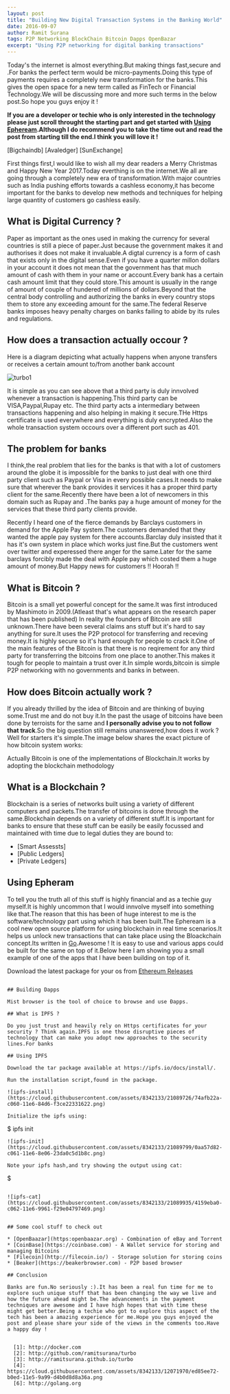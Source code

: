 ```yaml
---
layout: post
title: "Building New Digital Transaction Systems in the Banking World"
date: 2016-09-07
author: Ramit Surana
tags: P2P Networking BlockChain Bitcoin Dapps OpenBazar
excerpt: "Using P2P networking for digital banking transactions"
---
```


Today's the internet is almost everything.But making things fast,secure and .For banks the perfect term would be micro-payments.Doing this type of payments requires a completely new transformation for the banks.This gives the open space for a new term called as FinTech or Financial Technology.We will be discussing more and more such terms in the below post.So hope you guys enjoy it !

**If you are a developer or techie who is only interested in the technology please just scroll throught the starting part and get started with [Using Epheream]().Although I do recommend you to take the time out and read the post from starting till the end.I think you will love it !**

[Bigchaindb]
[Avaledger]
[SunExchange]

First things first,I would like to wish all my dear readers a Merry Christmas and Happy New Year 2017.Today everthing is on the internet.We all are going through a completely new era of transformation.With major countries such as India pushing efforts towards a cashless economy,it has become important for the banks to develop new methods and techniques for helping large quantity of customers go cashless easily.

## What is Digital Currency ?

Paper as important as the ones used in making the currency for several countries is still a piece of paper.Just because the government makes it and authorises it does not make it invaluable.A digtal currency is a form of cash that exists only in the digital sense.Even if you have a quarter millon dollars in your account it does not mean that the government has that much amount of cash with them in your name or account.Every bank has a certain cash amount limit that they could store.This amount is usually in the range of amount of couple of hundered of millions of dollars.Beyond that the central body controlling and authorizing the banks in every country stops them to store any exceeding amount for the same.The federal Reserve banks imposes heavy penalty charges on banks failing to abide by its rules and regulations.

## How does a transaction actually occour ?

Here is a diagram depicting what actually happens when anyone transfers or receives a certain amount to/from another bank account

![turbo1](https://cloud.githubusercontent.com/assets/8342133/16713587/95b469bc-46ca-11e6-8fb3-e56c7ce7d19d.png)

It is simple as you can see above that a third party is duly innvolved whenever a transaction is happening.This third party can be VISA,Paypal,Rupay etc. The third party acts a intermediary between transactions happening and also helping in making it secure.THe Https certificate is used everywhere and everything is duly encrypted.Also the whole transaction system occours over a different port such as 401.

## The problem for banks

I think,the real problem that lies for the banks is that with a lot of customers around the globe it is impossible for the banks to just deal with one third party client such as Paypal or Visa in every possible cases.It needs to make sure that wherever the bank provides it services it has a proper third party client for the same.Recently there have been a lot of newcomers in this domain such as Rupay and .The banks pay a huge amount of money for the services that these third party clients provide.

Recently I heard one of the fierce demands by Barclays customers in demand for the Apple Pay system.The customers demanded that they wanted the apple pay system for there accounts.Barclay duly insisted that it has it's own system in place which works just fine.But the customers went over twitter and experessed there anger for the same.Later for the same barclays forcibly made the deal with Apple pay which costed them a huge amount of money.But Happy news for customers !! Hoorah !!

## What is Bitcoin ?

Bitcoin is a small yet powerful concept for the same.It was first introduced by Mashimoto in 2009.(Atleast that's what appears on the research paper that has been published) In reality the founders of Bitcoin are still unknown.There have been several claims ans stuff but it's hard to say anything for sure.It uses the P2P protocol for transferring and receving money.It is highly secure so it's hard enough for people to crack it.One of the main features of the Bitcoin is that there is no reqirement for any third party for transferring the bitcoins from one place to another.This makes it tough for people to maintain a trust over it.In simple words,bitcoin is simple P2P networking with no governments and banks in between.

## How does Bitcoin actually work ?

If you already thrilled by the idea of Bitcoin and are thinking of buying some.Trust me and do not buy it.In the past the usage of bitcoins have been done by terroists for the same and **I personally advise you to not follow that track**.So the big question still remains unanswered,how does it work ? Well for starters it's simple.The image below shares the exact picture of how bitcoin system works:


Actually Bitcoin is one of the implementations of Blockchain.It works by adopting the blockchain methodology 

## What is a Blockchain ? 

Blockchain is a series of networks built using a variety of different computers and packets.The transfer of bitcoins is done through the same.Blockchain depends on a variety of different stuff.It is important for banks to ensure that these stuff can be easily be easily focussed and maintained with time due to legal duties they are bound to:

* [Smart Assessts]
* [Public Ledgers]
* [Private Ledgers]

## Using Epheram

To tell you the truth all of this stuff is highly financial and as a techie guy myself.It is highly uncommon that I would innvolve myself into something like that.The reason that this has been of huge interest to me is the software/technology part using which it has been built.The Epheream is a cool new open source platform for using blockchain in real time scenarios.It helps us unlock new transactions that can take place using the Bloackchain concept.Its written in [Go](https://golang.org).Awesome ! It is easy to use and various apps could be built for the same on top of it.Below here I am showing you a small example of one of the apps that I have been building on top of it.

Download the latest package for your os from [Ethereum Releases](https://github.com/ethereum/mist/releases)

````

## Building Dapps

Mist browser is the tool of choice to browse and use Ðapps.

## What is IPFS ?

Do you just trust and heavily rely on Https certificates for your security ? Think again.IPFS is one those disruptive pieces of technology that can make you adopt new approaches to the security lines.For banks 

## Using IPFS

Download the tar package available at https://ipfs.io/docs/install/.

Run the installation script,found in the package.

![ipfs-install](https://cloud.githubusercontent.com/assets/8342133/21089726/74afb22a-c060-11e6-84d6-f3ce22331622.png)

Initialize the ipfs using:

````
$ ipfs init
````
![ipfs-init](https://cloud.githubusercontent.com/assets/8342133/21089799/0aa57d82-c061-11e6-8e06-23da0c5d1b8c.png)

Note your ipfs hash,and try showing the output using cat:

````
$
````

![ipfs-cat](https://cloud.githubusercontent.com/assets/8342133/21089935/4159eba0-c062-11e6-9961-f29e04797469.png)


## Some cool stuff to check out

* [OpenBaazar](https:openbaazar.org) - Combination of eBay and Torrent
* [CoinBase](https://coinbase.com) - A Wallet service for storing and managing Bitcoins
* [Filecoin](http://filecoin.io/) - Storage solution for storing coins
* [Beaker](https://beakerbrowser.com) - P2P based browser

## Conclusion

Banks are fun.No seriously :).It has been a real fun time for me to explore such unique stuff that has been changing the way we live and how the future ahead might be.The advancements in the payment techniques are awesome and I have high hopes that with time these might get better.Being a techie who got to explore this aspect of the tech has been a amazing experience for me.Hope you guys enjoyed the post and please share your side of the views in the comments too.Have a happy day !


  [1]: http://docker.com
  [2]: http://github.com/ramitsurana/turbo
  [3]: http://ramitsurana.github.io/turbo
  [4]: https://cloud.githubusercontent.com/assets/8342133/12071970/ed85ee72-b0ed-11e5-9a99-d4b0d8d8a36a.png  
  [6]: http://golang.org
